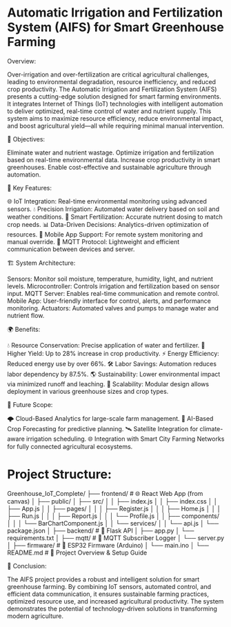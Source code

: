 # Automatic Irrigation and Fertilization System (AIFS) for Smart Greenhouse Farming

Overview: 

Over-irrigation and over-fertilization are critical agricultural challenges, leading to environmental degradation, resource inefficiency, and reduced crop productivity. The Automatic Irrigation and Fertilization System (AIFS) presents a cutting-edge solution designed for smart farming environments. It integrates Internet of Things (IoT) technologies with intelligent automation to deliver optimized, real-time control of water and nutrient supply.
This system aims to maximize resource efficiency, reduce environmental impact, and boost agricultural yield—all while requiring minimal manual intervention.

🎯 Objectives:
 
Eliminate water and nutrient wastage.
Optimize irrigation and fertilization based on real-time environmental data.
Increase crop productivity in smart greenhouses.
Enable cost-effective and sustainable agriculture through automation.

🚀 Key Features:

🌐 IoT Integration: Real-time environmental monitoring using advanced sensors.
💧 Precision Irrigation: Automated water delivery based on soil and weather conditions.
🌾 Smart Fertilization: Accurate nutrient dosing to match crop needs.
📊 Data-Driven Decisions: Analytics-driven optimization of resources.
📱 Mobile App Support: For remote system monitoring and manual override.
🔄 MQTT Protocol: Lightweight and efficient communication between devices and server.

🏗️ System Architecture:

Sensors: Monitor soil moisture, temperature, humidity, light, and nutrient levels.
Microcontroller: Controls irrigation and fertilization based on sensor input.
MQTT Server: Enables real-time communication and remote control.
Mobile App: User-friendly interface for control, alerts, and performance monitoring.
Actuators: Automated valves and pumps to manage water and nutrient flow.

🌍 Benefits:

💧 Resource Conservation: Precise application of water and fertilizer.
🌱 Higher Yield: Up to 28% increase in crop productivity.
⚡ Energy Efficiency: Reduced energy use by over 66%.
🛠️ Labor Savings: Automation reduces labor dependency by 87.5%.
🌎 Sustainability: Lower environmental impact via minimized runoff and leaching.
🔄 Scalability: Modular design allows deployment in various greenhouse sizes and crop types.

🧭 Future Scope:

🌩️ Cloud-Based Analytics for large-scale farm management.
🧬 AI-Based Crop Forecasting for predictive planning.
🛰️ Satellite Integration for climate-aware irrigation scheduling.
🌐 Integration with Smart City Farming Networks for fully connected agricultural ecosystems.

# Project Structure: 
Greenhouse_IoT_Complete/
├── frontend/                        # 🌐 React Web App (from canvas)
│   ├── public/
│   ├── src/
│   │   ├── index.js
│   │   ├── index.css
│   │   ├── App.js
│   │   ├── pages/
│   │   │   ├── Register.js
│   │   │   ├── Home.js
│   │   │   ├── Run.js
│   │   │   ├── Report.js
│   │   │   └── Profile.js
│   │   ├── components/
│   │   │   └── BarChartComponent.js
│   │   └── services/
│   │       └── api.js
│   └── package.json
│
├── backend/                         # 🐍 Flask API
│   ├── app.py
│   └── requirements.txt
│
├── mqtt/                            # 📡 MQTT Subscriber Logger
│   └── server.py
│
├── firmware/                        # 🔌 ESP32 Firmware (Arduino)
│   └── main.ino
│
└── README.md                        # 📘 Project Overview & Setup Guide


📌 Conclusion:

The AIFS project provides a robust and intelligent solution for smart greenhouse farming. By combining IoT sensors, automated control, and efficient data communication, it ensures sustainable farming practices, optimized resource use, and increased agricultural productivity. The system demonstrates the potential of technology-driven solutions in transforming modern agriculture.
